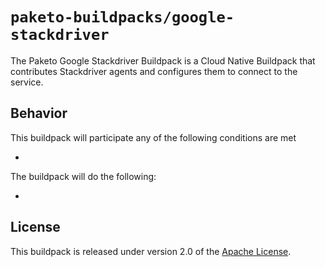 # `paketo-buildpacks/google-stackdriver`
The Paketo Google Stackdriver Buildpack is a Cloud Native Buildpack that contributes Stackdriver agents and configures them to connect to the service.

## Behavior
This buildpack will participate any of the following conditions are met

*

The buildpack will do the following:

*

## License
This buildpack is released under version 2.0 of the [Apache License][a].

[a]: http://www.apache.org/licenses/LICENSE-2.0
